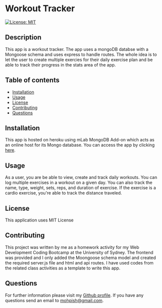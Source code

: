 # Workout Tracker

  [![License: MIT](https://img.shields.io/badge/License-MIT-yellow.svg)](https://github.com/Mohammad-Pishdar/employee_summary_template_engine/blob/master/LICENSE)

  ## Description
  This app is a workout tracker. The app uses a mongoDB databse with a Mongoose schema and uses express to handle routes. The whole idea is to let the user to create multiple exercies for their daily exercise plan and be able to track their progress in the stats area of the app. 

  ## Table of contents
  
  * [Installation](#installation)
  * [Usage](#usage)
  * [License](#license)
  * [Contributing](#contributing)
  * [Questions](#questions)
  

  ## Installation

  This app is hosted on heroku using mLab MongoDB Add-on which acts as an online host for its Mongo database. You can access the app by clicking [here](https://powerful-everglades-16392.herokuapp.com/).

  ## Usage

  As a user, you are be able to view, create and track daily workouts. You can log multiple exercises in a workout on a given day. You can also track the name, type, weight, sets, reps, and duration of exercise. If the exercise is a cardio exercise, you're able to track the distance traveled.

  ## License

  This application uses MIT License

  ## Contributing

  This project was written by me as a homework activity for my Web Development Coding Bootcamp at the University of Sydney. The frontend was provided and I only added the Moongoose schema model and created the required server.js file and html and api routes. I have used codes from the related class activities as a template to write this app.

  ## Questions

  For further information please visit my [Github profile](https://github.com/Mohammad-Pishdar). If you have any questions send an email to mohpish@gmail.com.

